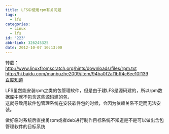 ```yaml
---
title: LFS中使用rpm有关问题
tags:
  - lfs
categories:
  - Linux
  - lfs
id: '223'
abbrlink: 326245325
date: 2012-10-07 10:13:00
---
```


转载：  
http://www.linuxfromscratch.org/hints/downloads/files/rpm.txt  
http://hi.baidu.com/manbuzhe2009/item/94ba0f2af1bff4c6ee10f139  
[百度知道](http://zhidao.baidu.com/question/101700893.html&__bd_tkn__=6ea61a343c69dc25571ba779eca42cf6bd1388fd8078338d51fed8133ea5c69d362ad36bb4bcda3b39bb3949f6bbe47087ac3af56e60b1f4e7eb6015795cfc359d67a1f15d0f03de01252778dc32be0a4a739e7e0a2fba88a03f37087d2e372ecf6f7f323cb5a8a8e97d89accbdc8d02ce3226fe4faa)  
  
LFS虽然能安装rpm之类的包管理软件，但是由于建LFS是源码建的，所以rpm数据库中就不包含这些源码建的包，  
这就导致用软件包管理系统在安装软件包的时候，会因为依赖关系不足而无法安装。  
  
做好临时系统后直接勇rpm或者deb进行制作目标系统不知道是不是可以做出含包管理软件的目标系统